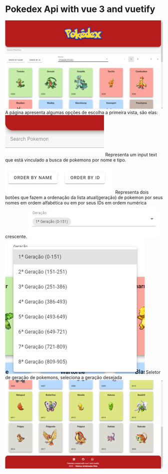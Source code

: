 # Pokedex Api with vue 3 and vuetify

<img src="./assets/Docs/mainpage.jpeg" alt="main page">
A página apresenta algumas opções de escolha a primeira vista, são elas: 
<img src="./assets/Docs/search.jpeg" alt="search">
Representa um input text que está vinculado a busca de pokemons por nome e tipo.
<img src="./assets/Docs/sorts.jpeg" alt="sorts">
Representa dois botões que fazem a ordenação da lista atual(geração) de pokemon por seus nomes em ordem alfabética ou em por seus IDs em ordem numérica crescente.
<img src="./assets/Docs/generation.jpeg" alt="generation">
<img src="./assets/Docs/generationexp.jpeg" alt="generation expanded">
Seletor de geração de pokemons, seleciona a geração desejada
<img src="./assets/Docs/mainpagefooter.jpeg" alt="main page footer">